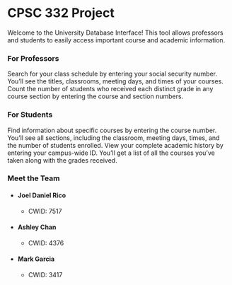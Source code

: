 # CPSC 332 Project

Welcome to the University Database Interface! This tool allows professors and students to easily access
important course and academic information.

### For Professors
Search for your class schedule by entering your social security number. You’ll see the titles,
classrooms, meeting days, and times of your courses. Count the number of students who received each distinct 
grade in any course section by entering the course and section numbers.

### For Students
Find information about specific courses by entering the course number. You’ll see all sections,
including the classroom, meeting days, times, and the number of students enrolled.
View your complete academic history by entering your campus-wide ID. You’ll get a list of all the
courses you’ve taken along with the grades received.

### Meet the Team

- #### Joel Daniel Rico
    - CWID: 7517
- #### Ashley Chan
    - CWID: 4376
- #### Mark Garcia
    - CWID: 3417 
